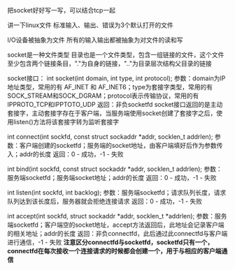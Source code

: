 把socket好好写一写，可以结合tcp一起

讲一下linux文件
标准输入、输出、错误为3个默认打开的文件

I/O设备被抽象为文件
所有的输入输出都被抽象为对文件的读和写
 
socket是一种文件类型
目录也是一个文件类型，包含一组链接的文件，这个文件至少包含两个链接条目，"."为自身的链接，".."为目录层次结构父目录的链接


socket接口：
int socket(int domain, int type, int protocol);
参数：domain为IP 地址类型，常用的有 AF_INET 和 AF_INET6；type为套接字类型，常用的有SOCK_STREAM和SOCK_DGRAM；protocol表示传输协议，常用的有IPPROTO_TCP和IPPTOTO_UDP
返回：非负socketfd
socket接口返回的是主动套接字，主动套接字存在于客户端，当服务端使用socket创建了套接字之后，使用listen()方法将该套接字转为监听套接字

int connect(int sockfd, const struct sockaddr *addr, socklen_t addrlen);
参数：客户端创建的socketfd；服务端的socket地址，由客户端填好后作为参数传入；addr的长度
返回：0 - 成功，-1 - 失败

int bind(int sockfd, const struct sockaddr *addr, socklen_t addrlen);
参数：服务端socketfd；服务端socket地址；addr的长度
返回：0 - 成功，-1 - 失败

int listen(int sockfd, int backlog);
参数：服务端socketfd；请求队列长度，请求队列达到该长度后，服务器就会拒绝连接请求
返回：0 - 成功，-1 - 失败

int accept(int sockfd, struct sockaddr *addr, socklen_t *addrlen);
参数：服务端socketfd；客户端空的socket地址，accept方法返回后，此地址会记录客户端的相关地址；addr的长度
返回：非负connectfd，此后通过此connectfd与客户端进行通信，-1 - 失败
**注意区分connectfd与socketfd，socketfd只有一个，connectfd在每次接收一个连接请求的时候都会创建一个，用于与相应的客户端通信**